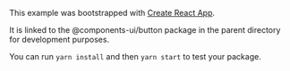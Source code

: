This example was bootstrapped with [Create React App](https://github.com/facebook/create-react-app).

It is linked to the @components-ui/button package in the parent directory for development purposes.

You can run `yarn install` and then `yarn start` to test your package.

